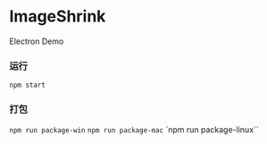 # ImageShrink

Electron Demo

### 运行

`npm start`

### 打包

`npm run package-win`
`npm run package-mac`
`npm run package-linux``
